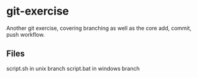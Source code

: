 # git-exercise
Another git exercise, covering branching as well as the core add, commit, push workflow.

## Files
script.sh in unix branch
script.bat in windows branch
